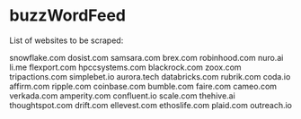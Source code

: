 # buzzWordFeed

List of websites to be scraped:

snowflake.com
dosist.com
samsara.com
brex.com
robinhood.com
nuro.ai
li.me
flexport.com
hpccsystems.com
blackrock.com
zoox.com
tripactions.com
simplebet.io
aurora.tech
databricks.com
rubrik.com
coda.io
affirm.com
ripple.com
coinbase.com
bumble.com
faire.com
cameo.com
verkada.com
amperity.com
confluent.io
scale.com
thehive.ai
thoughtspot.com
drift.com
ellevest.com
ethoslife.com
plaid.com
outreach.io
